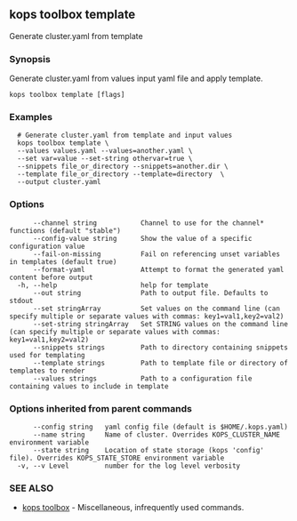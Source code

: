 
<!--- This file is automatically generated by make gen-cli-docs; changes should be made in the go CLI command code (under cmd/kops) -->

## kops toolbox template

Generate cluster.yaml from template

### Synopsis

Generate cluster.yaml from values input yaml file and apply template.

```
kops toolbox template [flags]
```

### Examples

```
  # Generate cluster.yaml from template and input values
  kops toolbox template \
  --values values.yaml --values=another.yaml \
  --set var=value --set-string othervar=true \
  --snippets file_or_directory --snippets=another.dir \
  --template file_or_directory --template=directory  \
  --output cluster.yaml
```

### Options

```
      --channel string           Channel to use for the channel* functions (default "stable")
      --config-value string      Show the value of a specific configuration value
      --fail-on-missing          Fail on referencing unset variables in templates (default true)
      --format-yaml              Attempt to format the generated yaml content before output
  -h, --help                     help for template
      --out string               Path to output file. Defaults to stdout
      --set stringArray          Set values on the command line (can specify multiple or separate values with commas: key1=val1,key2=val2)
      --set-string stringArray   Set STRING values on the command line (can specify multiple or separate values with commas: key1=val1,key2=val2)
      --snippets strings         Path to directory containing snippets used for templating
      --template strings         Path to template file or directory of templates to render
      --values strings           Path to a configuration file containing values to include in template
```

### Options inherited from parent commands

```
      --config string   yaml config file (default is $HOME/.kops.yaml)
      --name string     Name of cluster. Overrides KOPS_CLUSTER_NAME environment variable
      --state string    Location of state storage (kops 'config' file). Overrides KOPS_STATE_STORE environment variable
  -v, --v Level         number for the log level verbosity
```

### SEE ALSO

* [kops toolbox](kops_toolbox.md)	 - Miscellaneous, infrequently used commands.

